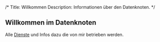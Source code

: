 /*
Title: Willkommen
Description: Informationen über den Datenknoten.
*/

## Willkommen im Datenknoten

Alle [Dienste](/dienste) und Infos dazu die von mir betrieben werden.
